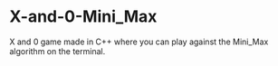 # X-and-0-Mini_Max
X and 0 game made in C++ where you can play against the Mini_Max algorithm on the terminal.
